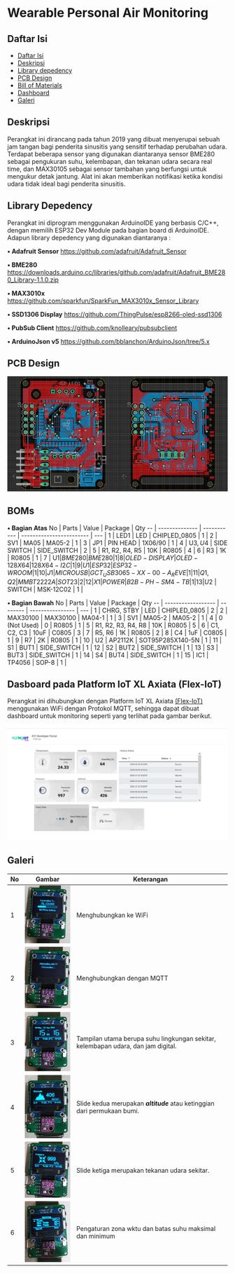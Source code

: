 
# Wearable Personal Air Monitoring

## Daftar Isi
 - [Daftar Isi](#Daftar-isi)  
 - [Deskripsi](#Deskripsi) 
 - [Library depedency](#Library-depedency)
 - [PCB Design](#PCB-Design) 
 - [Bill of Materials](#BOMs) 
 - [Dashboard](#Dasboard-pada-Platform-IoT-XL-Axiata-(Flex-IoT))
 - [Galeri](#Galeri)


## Deskripsi
Perangkat ini dirancang pada tahun 2019 yang dibuat menyerupai sebuah jam tangan bagi penderita sinusitis yang sensitif terhadap perubahan udara. Terdapat beberapa sensor yang digunakan diantaranya  sensor BME280 sebagai pengukuran suhu, kelembapan, dan tekanan udara secara real time, dan MAX30105 sebagai sensor tambahan yang berfungsi untuk mengukur detak jantung. Alat ini akan memberikan notifikasi ketika kondisi udara tidak ideal bagi penderita sinusitis.


## Library Depedency
Perangkat ini diprogram menggunakan ArduinoIDE yang berbasis C/C++, dengan memilih ESP32 Dev Module pada bagian board di ArduinoIDE.
Adapun library depedency yang digunakan diantaranya :

**• Adafruit Sensor** https://github.com/adafruit/Adafruit_Sensor

**• BME280** https://downloads.arduino.cc/libraries/github.com/adafruit/Adafruit_BME280_Library-1.1.0.zip

**• MAX3010x** https://github.com/sparkfun/SparkFun_MAX3010x_Sensor_Library

**• SSD1306 Display** https://github.com/ThingPulse/esp8266-oled-ssd1306

**• PubSub Client** https://github.com/knolleary/pubsubclient

**• ArduinoJson v5** https://github.com/bblanchon/ArduinoJson/tree/5.x


## PCB Design
<p align="left"> 
  <img width="600" src="https://raw.githubusercontent.com/hendrafauzii/Wearable-Personal-Air-Monitoring/master/Images/layout_board.png">
</p>


## BOMs
**• Bagian Atas**
No | Parts          | Value       | Package                  | Qty 
-- | -------------- | ----------- | ------------------------ | --- |
1  | LED1           | LED         | CHIPLED_0805             |  1  |
2  | SV1	           | MA05        | MA05-2	                  |  1  |
3  | JP1            | PIN HEAD    | 1X06/90                  |  1  |
4  | U$3, U$4       | SIDE SWITCH | SIDE_SWITCH              |  2  |
5  | R1, R2, R4, R5 | 10K	        | R0805                    |  4  |
6  | R3	            | 1K	         | R0805                    |  1  |
7  | U$1	           | BME280	     | BME280                   |	 1  |
8  | OLED-DISPLAY   | OLED-128X64 | 128X64-I2C               |	 1  |
9  | U1	            | ESP32	      | ESP32-WROOM              |  1  |
10 | J1	            | MICRO USB	  | GCT_USB3065-XX-00-A_REVE |  1  |
11 | Q1, Q2	        | MMBT2222A	  | SOT23                    |  2  |
12 | X1	            | POWER       | B2B-PH-SM4-TB            |  1  |
13 | U$2	           | SWITCH	     | MSK-12C02                |  1  |

**• Bagian Bawah**
No | Parts              | Value    | Package          | Qty 
-- | ------------------ | -------- | ---------------- | --- |
1  | CHRG, STBY	        | LED      | CHIPLED_0805     |	 2  |
2  | MAX30100	          | MAX30100 |	MA04-1           |	 1  |
3  | SV1                | MA05-2   |	MA05-2           |	 1  |
4  | 0 (Not Used)       | 0        |	R0805            |	 1  |
5  | R1, R2, R3, R4, R8 | 10K      |	R0805            |	 5  |
6  | C1, C2, C3         | 10uF     |	C0805            |  3  |
7  | R5, R6             | 1K       |	R0805            |  2  |
8  | C4                 | 1uF      |	C0805            |  1  |
9  | R7                 | 2K       |	R0805            |  1  |
10 | U2                 | AP2112K  |	SOT95P285X140-5N |  1  |
11 | S1                 |	BUT1     |	SIDE_SWITCH      |  1  |
12 | S2                 |	BUT2     |	SIDE_SWITCH	     |  1  |
13 | S3                 |	BUT3     |	SIDE_SWITCH	     |  1  |
14 | S4                 |	BUT4     |	SIDE_SWITCH	     |  1  |
15 | IC1                |	TP4056   |	SOP-8	           |  1  |


## Dasboard pada Platform IoT XL Axiata (Flex-IoT)
Perangkat ini dihubungkan dengan Platform IoT XL Axiata [(Flex-IoT)](https://portal.flexiot.xl.co.id/) menggunakan WiFi dengan Protokol MQTT, sehingga dapat dibuat dashboard untuk monitoring seperti yang terlihat pada gambar berikut. 

<p align="left"> 
  <img width="600" src="https://raw.githubusercontent.com/hendrafauzii/Wearable-Personal-Air-Monitoring/master/Images/dashboard.png">
</p>


## Galeri
No |  Gambar                                                                                                                     | Keterangan         
-- |  -------------------------------------------------------------------------------------------------------------------------- | ------------------------- |
1  |  <img src="https://github.com/hendrafauzii/Wearable-Personal-Air-Monitoring/blob/master/Images/20190819_1.jpg" width="150"> | Menghubungkan ke WiFi     |
2  |  <img src="https://github.com/hendrafauzii/Wearable-Personal-Air-Monitoring/blob/master/Images/20190819_2.jpg" width="150"> |	Menghubungkan dengan MQTT |
3  |  <img src="https://github.com/hendrafauzii/Wearable-Personal-Air-Monitoring/blob/master/Images/20190819_3.jpg" width="150"> |	Tampilan utama berupa suhu lingkungan sekitar,      kelembapan udara, dan jam digital.          |
4  |  <img src="https://github.com/hendrafauzii/Wearable-Personal-Air-Monitoring/blob/master/Images/20190819_4.jpg" width="150"> | Slide kedua merupakan ***altitude*** atau ketinggian dari permukaan bumi.     |
5  |  <img src="https://github.com/hendrafauzii/Wearable-Personal-Air-Monitoring/blob/master/Images/20190819_5.jpg" width="150"> |	Slide ketiga merupakan tekanan udara sekitar. |
6  |  <img src="https://github.com/hendrafauzii/Wearable-Personal-Air-Monitoring/blob/master/Images/20190819_6.jpg" width="150"> |	Pengaturan zona wktu dan batas suhu maksimal dan minimum |

